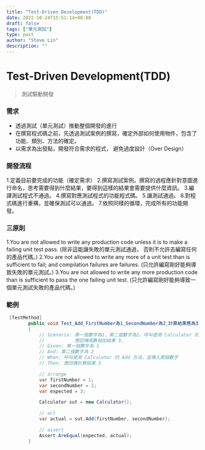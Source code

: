 ```yaml
---
title: "Test-Driven Development(TDD)"
date: 2022-10-24T15:51:14+08:00
draft: false
tags: ["單元測試"]
type: post
author: "Steve Lin"
description: ""
---
```


# Test-Driven Development(TDD)
> 測試驅動開發
### 需求
- 透過測試（單元測試）推動整個開發的進行
- 在撰寫程式碼之前，先透過測試案例的撰寫，確定外部如何使用物件，包含了功能、類別、方法的確定。
- 以需求為出發點，開發符合需求的程式， 避免過度設計（Over Design）
### 開發流程
1.定義目前要完成的功能（確定需求）
2.撰寫測試案例。撰寫的過程應針對意圖進行命名，思考需要得到什麼結果，要得到這樣的結果會需要提供什麼資訊。
3.編譯測試程式不通過。
4.撰寫對應測試程式的功能程式碼。
5.讓測試通過。
6.對程式碼進行重構，並確保測試可以通過。
7.依照同樣的循環，完成所有的功能開發。
### 三原則
1.You are not allowed to write any production code unless it is to make a failing unit test pass.
(除非這能讓失敗的單元測試通過， 否則不允許去編寫任何的產品代碼。)
2.You are not allowed to write any more of a unit test than is sufficient to fail; and compilation failures are failures.
(只允許編寫剛好能夠導致失敗的單元測試。)
3.You are not allowed to write any more production code than is sufficient to pass the one failing unit test.
(只允許編寫剛好能夠導致一個單元測試失敗的產品代碼。)

### 範例
```C#
 [TestMethod]
        public void Test_Add_FirstNumber為1_SecondNumber為2_計算結果應為3()
        {
            // Scenario: 第一個數字為1，第二個數字為2，呼叫使用 Calculator 的 Add 方法，傳入兩個數字，
            //           應回傳兩數相加結果 3.
            // Given: 第一個數字為 1
            // And: 第二個數字為 2
            // When: 呼叫使用 Calculator 的 Add 方法，並傳入兩個數字
            // Then: 應回傳計算結果 3

            // arrange
            var firstNumber = 1;
            var secondNumber = 2;
            var expected = 3;

            Calculator sut = new Calculator();

            // act
            var actual = sut.Add(firstNumber, secondNumber);

            // assert
            Assert.AreEqual(expected, actual);
        }
```